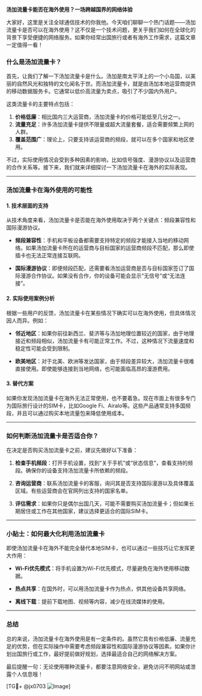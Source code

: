 **汤加流量卡能否在海外使用？一场跨越国界的网络体验**

大家好，这里是关注全球通信技术的你我他。今天咱们聊聊一个热门话题——汤加流量卡是否可以在海外使用？这不仅是一个技术问题，更关乎我们如何在全球化的背景下享受便捷的网络服务。如果你经常出国旅行或者有海外工作需求，这篇文章一定值得一看！

### **什么是汤加流量卡？**
首先，让我们了解一下汤加流量卡是什么。汤加是南太平洋上的一个小岛国，以美丽的自然风光和独特的文化闻名于世。而汤加流量卡，就是由汤加本地运营商提供的移动数据服务卡。它通常以低价高流量为卖点，吸引了不少国内外用户。

这类流量卡的主要特点包括：
1. **价格低廉**：相比国内三大运营商，汤加流量卡的价格可能低至几分之一。
2. **流量充足**：许多汤加流量卡提供不限量或超大流量套餐，适合需要频繁上网的人群。
3. **覆盖范围广**：理论上，只要支持该运营商的频段，就可以在多个国家和地区使用。

不过，实际使用情况会受到多种因素的影响，比如信号强度、漫游协议以及运营商的合作关系等。接下来，我们就来详细探讨一下汤加流量卡在海外的实际表现。

---

### **汤加流量卡在海外使用的可能性**
#### **1. 技术层面的支持**
从技术角度来看，汤加流量卡是否能在海外使用取决于两个关键点：频段兼容性和国际漫游协议。

- **频段兼容性**：手机和平板设备都需要支持特定的频段才能接入当地的移动网络。如果汤加流量卡所在的运营商与目标国家的运营商频段不匹配，那么即使插卡也无法正常连接互联网。
  
- **国际漫游协议**：即便频段匹配，还需要看汤加运营商是否与目标国家签订了国际漫游合作协议。如果没有合作，你的设备可能会显示“无信号”或“无法连接”。

#### **2. 实际使用案例分析**
根据一些用户的反馈，汤加流量卡在某些情况下确实可以在海外使用，但具体情况因人而异。例如：

- **邻近地区**：如果你前往新西兰、斐济等与汤加地理位置较近的国家，由于地理接近和频段相似，汤加流量卡有可能正常工作。不过，这种情况下流量速度和稳定性可能会受到限制。
  
- **欧美地区**：对于北美、欧洲等发达国家，由于频段差异较大，汤加流量卡很难直接使用。即使能够连接到当地网络，也可能面临高昂的漫游费用。

#### **3. 替代方案**
如果你发现汤加流量卡在海外无法正常使用，也不要着急。现在市面上有很多专门为国际旅行设计的SIM卡，比如Google Fi、Airalo等。这些产品通常支持多国频段，并且可以通过购买本地流量包来降低使用成本。

---

### **如何判断汤加流量卡是否适合你？**
在决定是否购买汤加流量卡之前，建议先做好以下准备：

1. **检查手机频段**：打开手机设置，找到“关于手机”或“状态信息”，查看支持的频段。确保你的设备支持汤加流量卡所依赖的频段。

2. **咨询运营商**：联系汤加流量卡的客服，询问其是否支持国际漫游以及具体覆盖区域。有些运营商会在官网列出支持的国家名单。

3. **评估需求**：如果你只是偶尔出国几天，可能不需要购买汤加流量卡；但如果长期居住或工作在其他国家，建议选择更适合的国际SIM卡。

---

### **小贴士：如何最大化利用汤加流量卡**
即使汤加流量卡在海外不能完全替代本地SIM卡，也可以通过一些技巧让它发挥更大作用：

- **Wi-Fi优先模式**：将手机设置为Wi-Fi优先模式，尽量避免在海外使用移动数据。
  
- **热点共享**：在国外时，可以用汤加流量卡作为热点，供其他设备共享网络。

- **离线下载**：提前下载地图、视频等内容，减少在线流媒体的使用。

---

### **总结**
总的来说，汤加流量卡在海外使用是有一定条件的。虽然它具有价格低廉、流量充足的优势，但在实际操作中需要考虑频段兼容性和国际漫游协议等因素。如果你计划出国旅行或工作，最好提前做好规划，选择最适合自己的网络解决方案。

最后提醒一句：无论使用哪种流量卡，都要注意网络安全，避免访问不明网站或泄露个人信息哦！

[TG💪+ @jx0703 ![Image](https://github.com/user-attachments/assets/dbca1d08-cadb-493c-b0ec-ad6f7a83f270)]